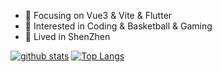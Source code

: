 - :orange_book: Focusing on Vue3 & Vite & Flutter 
- :hammer:  Interested in Coding & Basketball & Gaming
- :ram: Lived in ShenZhen




[![github stats](https://github-readme-stats.vercel.app/api?username=barchielAbyss&show_icons=true&icon_color=CE1D2D&text_color=718096&bg_color=00000000&hide_title=true&hide_border=true&count_private=true)](https://github.com/barchielAbyss)
 [![Top Langs](https://github-readme-stats.vercel.app/api/top-langs/?username=barchielAbyss&count_private=true)](https://github.com/barchielAbyss/github-readme-stats)
